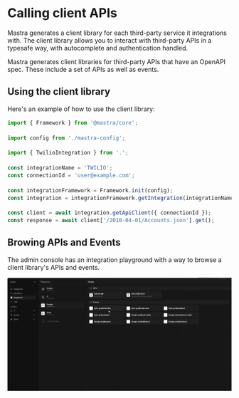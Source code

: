 # Calling client APIs

Mastra generates a client library for each third-party service it integrations with. The client library allows you to interact with third-party APIs in a typesafe way, with autocomplete and authentication handled.

Mastra generates client libraries for third-party APIs that have an OpenAPI spec. These include a set of APIs as well as events.

## Using the client library

Here's an example of how to use the client library:

```ts
import { Framework } from '@mastra/core';

import config from './mastra-config';

import { TwilioIntegration } from '.';

const integrationName = 'TWILIO';
const connectionId = 'user@example.com';

const integrationFramework = Framework.init(config);
const integration = integrationFramework.getIntegration(integrationName) as TwilioIntegration;

const client = await integration.getApiClient({ connectionId });
const response = await client['/2010-04-01/Accounts.json'].get();
```

## Browing APIs and Events

The admin console has an integration playground with a way to browse a client library's APIs and events.

![alt text](image.png)
